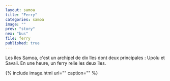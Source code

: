 ```yaml
---
layout: samoa
title: "Ferry"
categories: samoa
image: ""
prev: "story"
nex: "bus"
file: ferry
published: true
---
```


Les îles Samoa, c'est un archipel de dix îles dont deux principales : Upolu et Savaii. En une heure, un ferry relie les deux îles. 

{% include image.html url="" caption="" %}